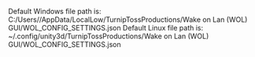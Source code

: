 
Default Windows file path is:
C:/Users/<USERNAME>/AppData/LocalLow/TurnipTossProductions/Wake on Lan (WOL) GUI/WOL_CONFIG_SETTINGS.json
Default Linux file path is:
~/.config/unity3d/TurnipTossProductions/Wake on Lan (WOL) GUI/WOL_CONFIG_SETTINGS.json

